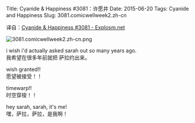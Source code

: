 Title: Cyanide & Happiness #3081：许愿井
Date: 2015-06-20
Tags: Cyanide and Happiness
Slug: 3081.comicwellweek2.zh-cn

译自：[Cyanide & Happiness #3081 - Explosm.net](http://explosm.net/comics/3081/)


![3081.comicwellweek2.zh-cn.png](/static/images/comics/3081.comicwellweek2.zh-cn.png)



i wish i'd
actually asked
sarah out so
many years ago.     
我希望在很多年前就把
萨拉约出来。


wish granted!!      
愿望被接受！！

timewarp!!      
时空穿梭！！

hey sarah, sarah, it's me!            
嘿，萨拉，萨拉，是我啊！

